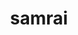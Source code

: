 ---
title: "samrai"
layout: cache
categories: [package, develop]
meta: {"versions": ["3.12.0"], "compilers": ["gcc@=7.5.0"], "oss": ["ubuntu18.04"], "platforms": ["linux"], "targets": ["x86_64", "x86_64_v3"], "stacks": ["radiuss"], "num_specs": 49, "num_specs_by_stack": {"radiuss": 49}}
spec_details: [{"hash": "ozsgwfxnlzfebiu2o62crvwczts5y3ej", "compiler": "gcc@=7.5.0", "versions": ["3.12.0"], "os": "ubuntu18.04", "platform": "linux", "target": "x86_64", "variants": ["~debug", "patches=7ebc13a", "~shared", "~silo"], "stacks": ["radiuss"], "size": "-", "tarball": "https://binaries.spack.io/develop/build_cache/linux-ubuntu18.04-x86_64/gcc-7.5.0/samrai-3.12.0/linux-ubuntu18.04-x86_64-gcc-7.5.0-samrai-3.12.0-ozsgwfxnlzfebiu2o62crvwczts5y3ej.spack"}, {"hash": "mxzykxsknutqrmyzfjyw63ixul7vy4wd", "compiler": "gcc@=7.5.0", "versions": ["3.12.0"], "os": "ubuntu18.04", "platform": "linux", "target": "x86_64", "variants": ["build_system=autotools", "~debug", "patches=7ebc13a", "~shared", "~silo"], "stacks": ["radiuss"], "size": "-", "tarball": "https://binaries.spack.io/develop/build_cache/linux-ubuntu18.04-x86_64/gcc-7.5.0/samrai-3.12.0/linux-ubuntu18.04-x86_64-gcc-7.5.0-samrai-3.12.0-mxzykxsknutqrmyzfjyw63ixul7vy4wd.spack"}, {"hash": "mstcd6edwv44kt4dkne4a7t72yfyomyr", "compiler": "gcc@=7.5.0", "versions": ["3.12.0"], "os": "ubuntu18.04", "platform": "linux", "target": "x86_64", "variants": ["~debug", "patches=7ebc13a", "~shared", "~silo"], "stacks": ["radiuss"], "size": "-", "tarball": "https://binaries.spack.io/develop/build_cache/linux-ubuntu18.04-x86_64/gcc-7.5.0/samrai-3.12.0/linux-ubuntu18.04-x86_64-gcc-7.5.0-samrai-3.12.0-mstcd6edwv44kt4dkne4a7t72yfyomyr.spack"}, {"hash": "farrki2ivw7sejgobcgr27mo4ly3zdxq", "compiler": "gcc@=7.5.0", "versions": ["3.12.0"], "os": "ubuntu18.04", "platform": "linux", "target": "x86_64", "variants": ["~debug", "patches=7ebc13a", "~shared", "~silo"], "stacks": ["radiuss"], "size": "-", "tarball": "https://binaries.spack.io/develop/build_cache/linux-ubuntu18.04-x86_64/gcc-7.5.0/samrai-3.12.0/linux-ubuntu18.04-x86_64-gcc-7.5.0-samrai-3.12.0-farrki2ivw7sejgobcgr27mo4ly3zdxq.spack"}, {"hash": "iltbqcf276nm2db4i5jw7ulx3aap4sna", "compiler": "gcc@=7.5.0", "versions": ["3.12.0"], "os": "ubuntu18.04", "platform": "linux", "target": "x86_64", "variants": ["~debug", "patches=7ebc13a", "~shared", "~silo"], "stacks": ["radiuss"], "size": "-", "tarball": "https://binaries.spack.io/develop/build_cache/linux-ubuntu18.04-x86_64/gcc-7.5.0/samrai-3.12.0/linux-ubuntu18.04-x86_64-gcc-7.5.0-samrai-3.12.0-iltbqcf276nm2db4i5jw7ulx3aap4sna.spack"}, {"hash": "5tymdusbh7fflbrb3gri6tdw6ytpj7ya", "compiler": "gcc@=7.5.0", "versions": ["3.12.0"], "os": "ubuntu18.04", "platform": "linux", "target": "x86_64", "variants": ["~debug", "patches=7ebc13a", "~shared", "~silo"], "stacks": ["radiuss"], "size": "-", "tarball": "https://binaries.spack.io/develop/build_cache/linux-ubuntu18.04-x86_64/gcc-7.5.0/samrai-3.12.0/linux-ubuntu18.04-x86_64-gcc-7.5.0-samrai-3.12.0-5tymdusbh7fflbrb3gri6tdw6ytpj7ya.spack"}, {"hash": "bnsyqyfiti3c4ewlvi2c3me4kcxzffvg", "compiler": "gcc@=7.5.0", "versions": ["3.12.0"], "os": "ubuntu18.04", "platform": "linux", "target": "x86_64", "variants": ["~debug", "patches=7ebc13a", "~shared", "~silo"], "stacks": ["radiuss"], "size": "-", "tarball": "https://binaries.spack.io/develop/build_cache/linux-ubuntu18.04-x86_64/gcc-7.5.0/samrai-3.12.0/linux-ubuntu18.04-x86_64-gcc-7.5.0-samrai-3.12.0-bnsyqyfiti3c4ewlvi2c3me4kcxzffvg.spack"}, {"hash": "467ydlm73hgcolrjccxyjzloh7fy3vll", "compiler": "gcc@=7.5.0", "versions": ["3.12.0"], "os": "ubuntu18.04", "platform": "linux", "target": "x86_64", "variants": ["~debug", "patches=7ebc13a", "~shared", "~silo"], "stacks": ["radiuss"], "size": "-", "tarball": "https://binaries.spack.io/develop/build_cache/linux-ubuntu18.04-x86_64/gcc-7.5.0/samrai-3.12.0/linux-ubuntu18.04-x86_64-gcc-7.5.0-samrai-3.12.0-467ydlm73hgcolrjccxyjzloh7fy3vll.spack"}, {"hash": "cesxmyzqkscql3slc5jw6rmptifed5zu", "compiler": "gcc@=7.5.0", "versions": ["3.12.0"], "os": "ubuntu18.04", "platform": "linux", "target": "x86_64", "variants": ["~debug", "patches=7ebc13a", "~shared", "~silo"], "stacks": ["radiuss"], "size": "-", "tarball": "https://binaries.spack.io/develop/build_cache/linux-ubuntu18.04-x86_64/gcc-7.5.0/samrai-3.12.0/linux-ubuntu18.04-x86_64-gcc-7.5.0-samrai-3.12.0-cesxmyzqkscql3slc5jw6rmptifed5zu.spack"}, {"hash": "3h3m3pn4c5r64ujbulhppw2sacylmxcs", "compiler": "gcc@=7.5.0", "versions": ["3.12.0"], "os": "ubuntu18.04", "platform": "linux", "target": "x86_64", "variants": ["~debug", "patches=7ebc13a", "~shared", "~silo"], "stacks": ["radiuss"], "size": "-", "tarball": "https://binaries.spack.io/develop/build_cache/linux-ubuntu18.04-x86_64/gcc-7.5.0/samrai-3.12.0/linux-ubuntu18.04-x86_64-gcc-7.5.0-samrai-3.12.0-3h3m3pn4c5r64ujbulhppw2sacylmxcs.spack"}, {"hash": "hyf24e5ig3v2lmbdrehhuvxp4lqs6ftr", "compiler": "gcc@=7.5.0", "versions": ["3.12.0"], "os": "ubuntu18.04", "platform": "linux", "target": "x86_64", "variants": ["~debug", "patches=7ebc13a", "~shared", "~silo"], "stacks": ["radiuss"], "size": "-", "tarball": "https://binaries.spack.io/develop/build_cache/linux-ubuntu18.04-x86_64/gcc-7.5.0/samrai-3.12.0/linux-ubuntu18.04-x86_64-gcc-7.5.0-samrai-3.12.0-hyf24e5ig3v2lmbdrehhuvxp4lqs6ftr.spack"}, {"hash": "3ttybenuswakzdxjonlynicqg64uh6si", "compiler": "gcc@=7.5.0", "versions": ["3.12.0"], "os": "ubuntu18.04", "platform": "linux", "target": "x86_64", "variants": ["~debug", "patches=7ebc13a", "~shared", "~silo"], "stacks": ["radiuss"], "size": "-", "tarball": "https://binaries.spack.io/develop/build_cache/linux-ubuntu18.04-x86_64/gcc-7.5.0/samrai-3.12.0/linux-ubuntu18.04-x86_64-gcc-7.5.0-samrai-3.12.0-3ttybenuswakzdxjonlynicqg64uh6si.spack"}, {"hash": "adfjvavrfjqrgswswmbwzguyxecmedfo", "compiler": "gcc@=7.5.0", "versions": ["3.12.0"], "os": "ubuntu18.04", "platform": "linux", "target": "x86_64", "variants": ["~debug", "patches=7ebc13a", "~shared", "~silo"], "stacks": ["radiuss"], "size": "-", "tarball": "https://binaries.spack.io/develop/build_cache/linux-ubuntu18.04-x86_64/gcc-7.5.0/samrai-3.12.0/linux-ubuntu18.04-x86_64-gcc-7.5.0-samrai-3.12.0-adfjvavrfjqrgswswmbwzguyxecmedfo.spack"}, {"hash": "3gclgwryu77hv476b2yamax5hhsg7evo", "compiler": "gcc@=7.5.0", "versions": ["3.12.0"], "os": "ubuntu18.04", "platform": "linux", "target": "x86_64", "variants": ["build_system=autotools", "~debug", "patches=7ebc13a", "~shared", "~silo"], "stacks": ["radiuss"], "size": "-", "tarball": "https://binaries.spack.io/develop/build_cache/linux-ubuntu18.04-x86_64/gcc-7.5.0/samrai-3.12.0/linux-ubuntu18.04-x86_64-gcc-7.5.0-samrai-3.12.0-3gclgwryu77hv476b2yamax5hhsg7evo.spack"}, {"hash": "6agtg5fmji2pbcfwbfgsqgsmr3hjeeht", "compiler": "gcc@=7.5.0", "versions": ["3.12.0"], "os": "ubuntu18.04", "platform": "linux", "target": "x86_64", "variants": ["~debug", "patches=7ebc13a", "~shared", "~silo"], "stacks": ["radiuss"], "size": "-", "tarball": "https://binaries.spack.io/develop/build_cache/linux-ubuntu18.04-x86_64/gcc-7.5.0/samrai-3.12.0/linux-ubuntu18.04-x86_64-gcc-7.5.0-samrai-3.12.0-6agtg5fmji2pbcfwbfgsqgsmr3hjeeht.spack"}, {"hash": "ek6xypedzfiarqik6ifshjcraih2oztb", "compiler": "gcc@=7.5.0", "versions": ["3.12.0"], "os": "ubuntu18.04", "platform": "linux", "target": "x86_64", "variants": ["~debug", "patches=7ebc13a", "~shared", "~silo"], "stacks": ["radiuss"], "size": "-", "tarball": "https://binaries.spack.io/develop/build_cache/linux-ubuntu18.04-x86_64/gcc-7.5.0/samrai-3.12.0/linux-ubuntu18.04-x86_64-gcc-7.5.0-samrai-3.12.0-ek6xypedzfiarqik6ifshjcraih2oztb.spack"}, {"hash": "55q5wyughnsclbvicbh7drahuxn6oem2", "compiler": "gcc@=7.5.0", "versions": ["3.12.0"], "os": "ubuntu18.04", "platform": "linux", "target": "x86_64", "variants": ["~debug", "patches=7ebc13a", "~shared", "~silo"], "stacks": ["radiuss"], "size": "-", "tarball": "https://binaries.spack.io/develop/build_cache/linux-ubuntu18.04-x86_64/gcc-7.5.0/samrai-3.12.0/linux-ubuntu18.04-x86_64-gcc-7.5.0-samrai-3.12.0-55q5wyughnsclbvicbh7drahuxn6oem2.spack"}, {"hash": "mqnjk23j3npnbzn3tmkmpoegf5w4gej5", "compiler": "gcc@=7.5.0", "versions": ["3.12.0"], "os": "ubuntu18.04", "platform": "linux", "target": "x86_64", "variants": ["~debug", "patches=7ebc13a", "~shared", "~silo"], "stacks": ["radiuss"], "size": "-", "tarball": "https://binaries.spack.io/develop/build_cache/linux-ubuntu18.04-x86_64/gcc-7.5.0/samrai-3.12.0/linux-ubuntu18.04-x86_64-gcc-7.5.0-samrai-3.12.0-mqnjk23j3npnbzn3tmkmpoegf5w4gej5.spack"}, {"hash": "5ld2uwy2tmhi7drvo6zhiszxbgpvgigi", "compiler": "gcc@=7.5.0", "versions": ["3.12.0"], "os": "ubuntu18.04", "platform": "linux", "target": "x86_64", "variants": ["~debug", "patches=7ebc13a", "~shared", "~silo"], "stacks": ["radiuss"], "size": "-", "tarball": "https://binaries.spack.io/develop/build_cache/linux-ubuntu18.04-x86_64/gcc-7.5.0/samrai-3.12.0/linux-ubuntu18.04-x86_64-gcc-7.5.0-samrai-3.12.0-5ld2uwy2tmhi7drvo6zhiszxbgpvgigi.spack"}, {"hash": "i436afzj3jgzh7eyj5xyzuhnezu2cqwf", "compiler": "gcc@=7.5.0", "versions": ["3.12.0"], "os": "ubuntu18.04", "platform": "linux", "target": "x86_64", "variants": ["~debug", "patches=7ebc13a", "~shared", "~silo"], "stacks": ["radiuss"], "size": "-", "tarball": "https://binaries.spack.io/develop/build_cache/linux-ubuntu18.04-x86_64/gcc-7.5.0/samrai-3.12.0/linux-ubuntu18.04-x86_64-gcc-7.5.0-samrai-3.12.0-i436afzj3jgzh7eyj5xyzuhnezu2cqwf.spack"}, {"hash": "2nwekkgen5mkaiptohx2wbiu5p4w7rfq", "compiler": "gcc@=7.5.0", "versions": ["3.12.0"], "os": "ubuntu18.04", "platform": "linux", "target": "x86_64", "variants": ["~debug", "patches=7ebc13a", "~shared", "~silo"], "stacks": ["radiuss"], "size": "-", "tarball": "https://binaries.spack.io/develop/build_cache/linux-ubuntu18.04-x86_64/gcc-7.5.0/samrai-3.12.0/linux-ubuntu18.04-x86_64-gcc-7.5.0-samrai-3.12.0-2nwekkgen5mkaiptohx2wbiu5p4w7rfq.spack"}, {"hash": "gkb6rqxpc7zy3wvhosnite3cjvihoee7", "compiler": "gcc@=7.5.0", "versions": ["3.12.0"], "os": "ubuntu18.04", "platform": "linux", "target": "x86_64", "variants": ["~debug", "patches=7ebc13a", "~shared", "~silo"], "stacks": ["radiuss"], "size": "-", "tarball": "https://binaries.spack.io/develop/build_cache/linux-ubuntu18.04-x86_64/gcc-7.5.0/samrai-3.12.0/linux-ubuntu18.04-x86_64-gcc-7.5.0-samrai-3.12.0-gkb6rqxpc7zy3wvhosnite3cjvihoee7.spack"}, {"hash": "5xd54ff7tybdraapxyehhuydjts23rzr", "compiler": "gcc@=7.5.0", "versions": ["3.12.0"], "os": "ubuntu18.04", "platform": "linux", "target": "x86_64", "variants": ["build_system=autotools", "~debug", "patches=7ebc13a", "~shared", "~silo"], "stacks": ["radiuss"], "size": "-", "tarball": "https://binaries.spack.io/develop/build_cache/linux-ubuntu18.04-x86_64/gcc-7.5.0/samrai-3.12.0/linux-ubuntu18.04-x86_64-gcc-7.5.0-samrai-3.12.0-5xd54ff7tybdraapxyehhuydjts23rzr.spack"}, {"hash": "diaqw56x36timxu56cadckkq6mgwckee", "compiler": "gcc@=7.5.0", "versions": ["3.12.0"], "os": "ubuntu18.04", "platform": "linux", "target": "x86_64", "variants": ["~debug", "patches=7ebc13a", "~shared", "~silo"], "stacks": ["radiuss"], "size": "-", "tarball": "https://binaries.spack.io/develop/build_cache/linux-ubuntu18.04-x86_64/gcc-7.5.0/samrai-3.12.0/linux-ubuntu18.04-x86_64-gcc-7.5.0-samrai-3.12.0-diaqw56x36timxu56cadckkq6mgwckee.spack"}, {"hash": "dpxyk2jigxn2k42uotj3vhbjfvo7ox4w", "compiler": "gcc@=7.5.0", "versions": ["3.12.0"], "os": "ubuntu18.04", "platform": "linux", "target": "x86_64", "variants": ["~debug", "patches=7ebc13a", "~shared", "~silo"], "stacks": ["radiuss"], "size": "-", "tarball": "https://binaries.spack.io/develop/build_cache/linux-ubuntu18.04-x86_64/gcc-7.5.0/samrai-3.12.0/linux-ubuntu18.04-x86_64-gcc-7.5.0-samrai-3.12.0-dpxyk2jigxn2k42uotj3vhbjfvo7ox4w.spack"}, {"hash": "6wwym7cdl37e3l4mikb4utujehm4oxlw", "compiler": "gcc@=7.5.0", "versions": ["3.12.0"], "os": "ubuntu18.04", "platform": "linux", "target": "x86_64", "variants": ["build_system=autotools", "~debug", "patches=7ebc13a", "~shared", "~silo"], "stacks": ["radiuss"], "size": "-", "tarball": "https://binaries.spack.io/develop/build_cache/linux-ubuntu18.04-x86_64/gcc-7.5.0/samrai-3.12.0/linux-ubuntu18.04-x86_64-gcc-7.5.0-samrai-3.12.0-6wwym7cdl37e3l4mikb4utujehm4oxlw.spack"}, {"hash": "7qhtouxcldigbapyxdkoryz5ygk2mvr4", "compiler": "gcc@=7.5.0", "versions": ["3.12.0"], "os": "ubuntu18.04", "platform": "linux", "target": "x86_64", "variants": ["~debug", "patches=7ebc13a", "~shared", "~silo"], "stacks": ["radiuss"], "size": "-", "tarball": "https://binaries.spack.io/develop/build_cache/linux-ubuntu18.04-x86_64/gcc-7.5.0/samrai-3.12.0/linux-ubuntu18.04-x86_64-gcc-7.5.0-samrai-3.12.0-7qhtouxcldigbapyxdkoryz5ygk2mvr4.spack"}, {"hash": "bp7ulgb3lfefqdpanttjjvl3cmhse2c3", "compiler": "gcc@=7.5.0", "versions": ["3.12.0"], "os": "ubuntu18.04", "platform": "linux", "target": "x86_64", "variants": ["~debug", "patches=7ebc13a", "~shared", "~silo"], "stacks": ["radiuss"], "size": "-", "tarball": "https://binaries.spack.io/develop/build_cache/linux-ubuntu18.04-x86_64/gcc-7.5.0/samrai-3.12.0/linux-ubuntu18.04-x86_64-gcc-7.5.0-samrai-3.12.0-bp7ulgb3lfefqdpanttjjvl3cmhse2c3.spack"}, {"hash": "icdsxuomtxp7r2zwc5zljo4pjutr5fny", "compiler": "gcc@=7.5.0", "versions": ["3.12.0"], "os": "ubuntu18.04", "platform": "linux", "target": "x86_64", "variants": ["~debug", "patches=7ebc13a", "~shared", "~silo"], "stacks": ["radiuss"], "size": "-", "tarball": "https://binaries.spack.io/develop/build_cache/linux-ubuntu18.04-x86_64/gcc-7.5.0/samrai-3.12.0/linux-ubuntu18.04-x86_64-gcc-7.5.0-samrai-3.12.0-icdsxuomtxp7r2zwc5zljo4pjutr5fny.spack"}, {"hash": "nmu2tysovx5aezqhuu4bxielijnvb7te", "compiler": "gcc@=7.5.0", "versions": ["3.12.0"], "os": "ubuntu18.04", "platform": "linux", "target": "x86_64", "variants": ["~debug", "patches=7ebc13a", "~shared", "~silo"], "stacks": ["radiuss"], "size": "-", "tarball": "https://binaries.spack.io/develop/build_cache/linux-ubuntu18.04-x86_64/gcc-7.5.0/samrai-3.12.0/linux-ubuntu18.04-x86_64-gcc-7.5.0-samrai-3.12.0-nmu2tysovx5aezqhuu4bxielijnvb7te.spack"}, {"hash": "p7jhpztn4ltoa72abg4uj5xrak7obfjx", "compiler": "gcc@=7.5.0", "versions": ["3.12.0"], "os": "ubuntu18.04", "platform": "linux", "target": "x86_64", "variants": ["~debug", "patches=7ebc13a", "~shared", "~silo"], "stacks": ["radiuss"], "size": "-", "tarball": "https://binaries.spack.io/develop/build_cache/linux-ubuntu18.04-x86_64/gcc-7.5.0/samrai-3.12.0/linux-ubuntu18.04-x86_64-gcc-7.5.0-samrai-3.12.0-p7jhpztn4ltoa72abg4uj5xrak7obfjx.spack"}, {"hash": "gkv24mwgrf73w3iec2y75evbmc2t3nqo", "compiler": "gcc@=7.5.0", "versions": ["3.12.0"], "os": "ubuntu18.04", "platform": "linux", "target": "x86_64", "variants": ["~debug", "patches=7ebc13a", "~shared", "~silo"], "stacks": ["radiuss"], "size": "-", "tarball": "https://binaries.spack.io/develop/build_cache/linux-ubuntu18.04-x86_64/gcc-7.5.0/samrai-3.12.0/linux-ubuntu18.04-x86_64-gcc-7.5.0-samrai-3.12.0-gkv24mwgrf73w3iec2y75evbmc2t3nqo.spack"}, {"hash": "yieezrh6dxb7rbuqh7j3dhe5noqibcdv", "compiler": "gcc@=7.5.0", "versions": ["3.12.0"], "os": "ubuntu18.04", "platform": "linux", "target": "x86_64", "variants": ["~debug", "patches=7ebc13a", "~shared", "~silo"], "stacks": ["radiuss"], "size": "-", "tarball": "https://binaries.spack.io/develop/build_cache/linux-ubuntu18.04-x86_64/gcc-7.5.0/samrai-3.12.0/linux-ubuntu18.04-x86_64-gcc-7.5.0-samrai-3.12.0-yieezrh6dxb7rbuqh7j3dhe5noqibcdv.spack"}, {"hash": "rnfyr7awzm7th6bkehnhy623gr62yc2b", "compiler": "gcc@=7.5.0", "versions": ["3.12.0"], "os": "ubuntu18.04", "platform": "linux", "target": "x86_64", "variants": ["~debug", "patches=7ebc13a", "~shared", "~silo"], "stacks": ["radiuss"], "size": "-", "tarball": "https://binaries.spack.io/develop/build_cache/linux-ubuntu18.04-x86_64/gcc-7.5.0/samrai-3.12.0/linux-ubuntu18.04-x86_64-gcc-7.5.0-samrai-3.12.0-rnfyr7awzm7th6bkehnhy623gr62yc2b.spack"}, {"hash": "ykwpkbgioorrbo4iqrvawm2scxdalry5", "compiler": "gcc@=7.5.0", "versions": ["3.12.0"], "os": "ubuntu18.04", "platform": "linux", "target": "x86_64", "variants": ["~debug", "patches=7ebc13a", "~shared", "~silo"], "stacks": ["radiuss"], "size": "-", "tarball": "https://binaries.spack.io/develop/build_cache/linux-ubuntu18.04-x86_64/gcc-7.5.0/samrai-3.12.0/linux-ubuntu18.04-x86_64-gcc-7.5.0-samrai-3.12.0-ykwpkbgioorrbo4iqrvawm2scxdalry5.spack"}, {"hash": "t5rgf4rctwygoj2cezb7kooouttbuphz", "compiler": "gcc@=7.5.0", "versions": ["3.12.0"], "os": "ubuntu18.04", "platform": "linux", "target": "x86_64", "variants": ["~debug", "patches=7ebc13a", "~shared", "~silo"], "stacks": ["radiuss"], "size": "-", "tarball": "https://binaries.spack.io/develop/build_cache/linux-ubuntu18.04-x86_64/gcc-7.5.0/samrai-3.12.0/linux-ubuntu18.04-x86_64-gcc-7.5.0-samrai-3.12.0-t5rgf4rctwygoj2cezb7kooouttbuphz.spack"}, {"hash": "ozxtfxpile4uyqchvmmxgyrh3wt5fpqx", "compiler": "gcc@=7.5.0", "versions": ["3.12.0"], "os": "ubuntu18.04", "platform": "linux", "target": "x86_64", "variants": ["~debug", "patches=7ebc13a", "~shared", "~silo"], "stacks": ["radiuss"], "size": "-", "tarball": "https://binaries.spack.io/develop/build_cache/linux-ubuntu18.04-x86_64/gcc-7.5.0/samrai-3.12.0/linux-ubuntu18.04-x86_64-gcc-7.5.0-samrai-3.12.0-ozxtfxpile4uyqchvmmxgyrh3wt5fpqx.spack"}, {"hash": "ir6vea6okdvv3425khi3mq3wb7mmmaiv", "compiler": "gcc@=7.5.0", "versions": ["3.12.0"], "os": "ubuntu18.04", "platform": "linux", "target": "x86_64", "variants": ["~debug", "patches=7ebc13a", "~shared", "~silo"], "stacks": ["radiuss"], "size": "-", "tarball": "https://binaries.spack.io/develop/build_cache/linux-ubuntu18.04-x86_64/gcc-7.5.0/samrai-3.12.0/linux-ubuntu18.04-x86_64-gcc-7.5.0-samrai-3.12.0-ir6vea6okdvv3425khi3mq3wb7mmmaiv.spack"}, {"hash": "uowex532dibeqnekgf25qmncx5n7s4qq", "compiler": "gcc@=7.5.0", "versions": ["3.12.0"], "os": "ubuntu18.04", "platform": "linux", "target": "x86_64", "variants": ["~debug", "patches=7ebc13a", "~shared", "~silo"], "stacks": ["radiuss"], "size": "-", "tarball": "https://binaries.spack.io/develop/build_cache/linux-ubuntu18.04-x86_64/gcc-7.5.0/samrai-3.12.0/linux-ubuntu18.04-x86_64-gcc-7.5.0-samrai-3.12.0-uowex532dibeqnekgf25qmncx5n7s4qq.spack"}, {"hash": "pen62aby3zpsgnlk765ezhodshtjof4u", "compiler": "gcc@=7.5.0", "versions": ["3.12.0"], "os": "ubuntu18.04", "platform": "linux", "target": "x86_64", "variants": ["~debug", "patches=7ebc13a", "~shared", "~silo"], "stacks": ["radiuss"], "size": "-", "tarball": "https://binaries.spack.io/develop/build_cache/linux-ubuntu18.04-x86_64/gcc-7.5.0/samrai-3.12.0/linux-ubuntu18.04-x86_64-gcc-7.5.0-samrai-3.12.0-pen62aby3zpsgnlk765ezhodshtjof4u.spack"}, {"hash": "tcpfvkfomefaj7ybjbzhjy7ggdx4pjfn", "compiler": "gcc@=7.5.0", "versions": ["3.12.0"], "os": "ubuntu18.04", "platform": "linux", "target": "x86_64", "variants": ["build_system=autotools", "~debug", "patches=7ebc13a", "~shared", "~silo"], "stacks": ["radiuss"], "size": "-", "tarball": "https://binaries.spack.io/develop/build_cache/linux-ubuntu18.04-x86_64/gcc-7.5.0/samrai-3.12.0/linux-ubuntu18.04-x86_64-gcc-7.5.0-samrai-3.12.0-tcpfvkfomefaj7ybjbzhjy7ggdx4pjfn.spack"}, {"hash": "rdvpdkrjp2obrtxhmhk7p4wlau5lm7xa", "compiler": "gcc@=7.5.0", "versions": ["3.12.0"], "os": "ubuntu18.04", "platform": "linux", "target": "x86_64", "variants": ["~debug", "patches=7ebc13a", "~shared", "~silo"], "stacks": ["radiuss"], "size": "-", "tarball": "https://binaries.spack.io/develop/build_cache/linux-ubuntu18.04-x86_64/gcc-7.5.0/samrai-3.12.0/linux-ubuntu18.04-x86_64-gcc-7.5.0-samrai-3.12.0-rdvpdkrjp2obrtxhmhk7p4wlau5lm7xa.spack"}, {"hash": "qjpbc622e7quty4dvrptuhne23c57kqr", "compiler": "gcc@=7.5.0", "versions": ["3.12.0"], "os": "ubuntu18.04", "platform": "linux", "target": "x86_64", "variants": ["build_system=autotools", "~debug", "patches=7ebc13a", "~shared", "~silo"], "stacks": ["radiuss"], "size": "-", "tarball": "https://binaries.spack.io/develop/build_cache/linux-ubuntu18.04-x86_64/gcc-7.5.0/samrai-3.12.0/linux-ubuntu18.04-x86_64-gcc-7.5.0-samrai-3.12.0-qjpbc622e7quty4dvrptuhne23c57kqr.spack"}, {"hash": "wg4zzmtym4a4rvwvsb6rrgcy3ndmdz5m", "compiler": "gcc@=7.5.0", "versions": ["3.12.0"], "os": "ubuntu18.04", "platform": "linux", "target": "x86_64", "variants": ["~debug", "patches=7ebc13a", "~shared", "~silo"], "stacks": ["radiuss"], "size": "-", "tarball": "https://binaries.spack.io/develop/build_cache/linux-ubuntu18.04-x86_64/gcc-7.5.0/samrai-3.12.0/linux-ubuntu18.04-x86_64-gcc-7.5.0-samrai-3.12.0-wg4zzmtym4a4rvwvsb6rrgcy3ndmdz5m.spack"}, {"hash": "qeyqpco4tdxqwie7zcp3p77ffurkanja", "compiler": "gcc@=7.5.0", "versions": ["3.12.0"], "os": "ubuntu18.04", "platform": "linux", "target": "x86_64_v3", "variants": ["build_system=autotools", "~debug", "patches=7ebc13a", "~shared", "~silo"], "stacks": ["radiuss"], "size": "-", "tarball": "https://binaries.spack.io/develop/build_cache/linux-ubuntu18.04-x86_64_v3/gcc-7.5.0/samrai-3.12.0/linux-ubuntu18.04-x86_64_v3-gcc-7.5.0-samrai-3.12.0-qeyqpco4tdxqwie7zcp3p77ffurkanja.spack"}, {"hash": "djlhuwcpuhjgj7e7f45oqr62pdyd3f2n", "compiler": "gcc@=7.5.0", "versions": ["3.12.0"], "os": "ubuntu18.04", "platform": "linux", "target": "x86_64_v3", "variants": ["build_system=autotools", "~debug", "patches=7ebc13a", "~shared", "~silo"], "stacks": ["radiuss"], "size": "-", "tarball": "https://binaries.spack.io/develop/build_cache/linux-ubuntu18.04-x86_64_v3/gcc-7.5.0/samrai-3.12.0/linux-ubuntu18.04-x86_64_v3-gcc-7.5.0-samrai-3.12.0-djlhuwcpuhjgj7e7f45oqr62pdyd3f2n.spack"}, {"hash": "dupm4a7mbbuqr3lwcbix3ynq6delav5b", "compiler": "gcc@=7.5.0", "versions": ["3.12.0"], "os": "ubuntu18.04", "platform": "linux", "target": "x86_64_v3", "variants": ["build_system=autotools", "~debug", "patches=7ebc13a", "~shared", "~silo"], "stacks": ["radiuss"], "size": "-", "tarball": "https://binaries.spack.io/develop/build_cache/linux-ubuntu18.04-x86_64_v3/gcc-7.5.0/samrai-3.12.0/linux-ubuntu18.04-x86_64_v3-gcc-7.5.0-samrai-3.12.0-dupm4a7mbbuqr3lwcbix3ynq6delav5b.spack"}, {"hash": "koqbat2tegixlemww4chmcqti7uvpge2", "compiler": "gcc@=7.5.0", "versions": ["3.12.0"], "os": "ubuntu18.04", "platform": "linux", "target": "x86_64_v3", "variants": ["build_system=autotools", "~debug", "patches=7ebc13a", "~shared", "~silo"], "stacks": ["radiuss"], "size": "-", "tarball": "https://binaries.spack.io/develop/build_cache/linux-ubuntu18.04-x86_64_v3/gcc-7.5.0/samrai-3.12.0/linux-ubuntu18.04-x86_64_v3-gcc-7.5.0-samrai-3.12.0-koqbat2tegixlemww4chmcqti7uvpge2.spack"}, {"hash": "mgch5gj6ex4sqegtp5mq5fmqgbwx66ms", "compiler": "gcc@=7.5.0", "versions": ["3.12.0"], "os": "ubuntu18.04", "platform": "linux", "target": "x86_64_v3", "variants": ["build_system=autotools", "~debug", "patches=7ebc13a", "~shared", "~silo"], "stacks": ["radiuss"], "size": "-", "tarball": "https://binaries.spack.io/develop/build_cache/linux-ubuntu18.04-x86_64_v3/gcc-7.5.0/samrai-3.12.0/linux-ubuntu18.04-x86_64_v3-gcc-7.5.0-samrai-3.12.0-mgch5gj6ex4sqegtp5mq5fmqgbwx66ms.spack"}]
---